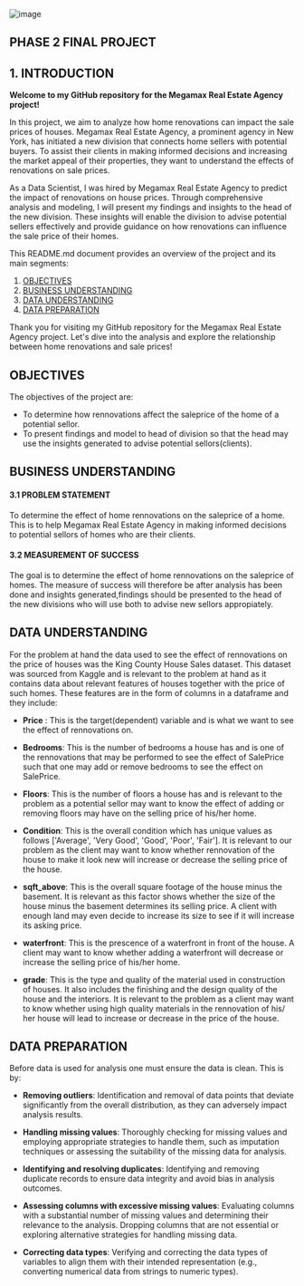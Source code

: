 
![image](https://github.com/DennisWainaina/Phase_2_final_project/assets/116555573/27b2e879-a805-4d51-a294-7fb46e1a538a)

## PHASE 2 FINAL PROJECT

## 1. INTRODUCTION
**Welcome to my GitHub repository for the Megamax Real Estate Agency project!** 

In this project, we aim to analyze how home renovations can impact the sale prices of houses. Megamax Real Estate Agency, a prominent agency in New York, has initiated a new division that connects home sellers with potential buyers. To assist their clients in making informed decisions and increasing the market appeal of their properties, they want to understand the effects of renovations on sale prices.

As a Data Scientist, I was hired by Megamax Real Estate Agency to predict the impact of renovations on house prices. Through comprehensive analysis and modeling, I will present my findings and insights to the head of the new division. These insights will enable the division to advise potential sellers effectively and provide guidance on how renovations can influence the sale price of their homes.

This README.md document provides an overview of the project and its main segments:
1. [OBJECTIVES](#Objectives)
2. [BUSINESS UNDERSTANDING](#business-understanding)
3. [DATA UNDERSTANDING](#data-understanding)
4. [DATA PREPARATION](#data-preparation)

Thank you for visiting my GitHub repository for the Megamax Real Estate Agency project. Let's dive into the analysis and explore the relationship between home renovations and sale prices!

## OBJECTIVES
The objectives of the project are:
- To determine how rennovations affect the saleprice of the home of a potential sellor.
- To present findings and model to head of division so that the head may use the insights generated to advise potential sellors(clients).

## BUSINESS UNDERSTANDING
#### 3.1 PROBLEM STATEMENT
To determine the effect of home rennovations on the saleprice of a home. This is to help Megamax Real Estate Agency in making informed decisions to potential sellors of homes who are their clients.

#### 3.2 MEASUREMENT OF SUCCESS
The goal is to determine the effect of home rennovations on the saleprice of homes. The measure of success will therefore be after analysis has been done and insights generated,findings should be presented to the head of the new divisions who will use both to advise new sellors appropiately.

## DATA UNDERSTANDING
For the problem at hand the data used to see the effect of rennovations on the price of houses was the King County House Sales dataset. This dataset was sourced from Kaggle and is relevant to the problem at hand as it contains data about relevant features of houses together with the price of such homes. These features are in the form of columns in a dataframe and they include:

- **Price** : This is the target(dependent) variable and is what we want to see the effect of rennovations on.

- **Bedrooms**: This is the number of bedrooms a house has and is one of the rennovations that may be performed to see the effect of SalePrice such that one may add or remove bedrooms to see the effect on SalePrice.

- **Floors**: This is the number of floors a house has and is relevant to the problem as a potential sellor may want to know the effect of adding or removing floors may have on the selling price of his/her home.

- **Condition**: This is the overall condition which has unique values as follows ['Average', 'Very Good', 'Good', 'Poor', 'Fair']. It is relevant to our problem as the client may want to know whether rennovation of the house to make it look new will increase or decrease the selling price of the house.

- **sqft_above**: This is the overall square footage of the house minus the basement. It is relevant as this factor shows whether the size of the house minus the basement determines its selling price. A client with enough land may even decide to increase its size to see if it will increase its asking price.

- **waterfront**: This is the prescence of a waterfront in front of the house. A client may want to know whether adding a waterfront will decrease or increase the selling price of his/her home.

- **grade**: This is the type and quality of the material used in construction of houses. It also includes the finishing and the design quality of the house and the interiors. It is relevant to the problem as a client may want to know whether using high quality materials in the rennovation of his/ her house will lead to increase or decrease in the price of the house.

## DATA PREPARATION

Before data is used for analysis one must ensure the data is clean. This is by:

- **Removing outliers**: Identification and removal of data points that deviate significantly from the overall distribution, as they can adversely impact analysis results.

- **Handling missing values**: Thoroughly checking for missing values and employing appropriate strategies to handle them, such as imputation techniques or assessing the suitability of the missing data for analysis.

- **Identifying and resolving duplicates**: Identifying and removing duplicate records to ensure data integrity and avoid bias in analysis outcomes.

- **Assessing columns with excessive missing values**: Evaluating columns with a substantial number of missing values and determining their relevance to the analysis. Dropping columns that are not essential or exploring alternative strategies for handling missing data.


- **Correcting data types**: Verifying and correcting the data types of variables to align them with their intended representation (e.g., converting numerical data from strings to numeric types).

